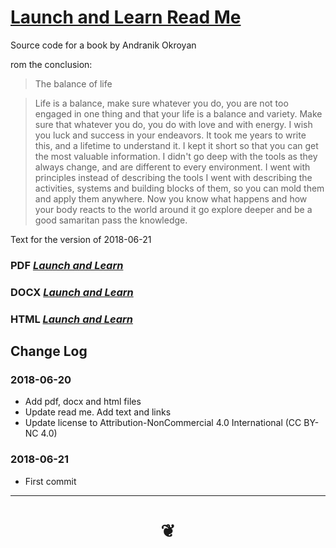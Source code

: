 
# [Launch and Learn Read Me]( #README.md )

Source code for a book by Andranik Okroyan

rom the conclusion:

> The balance of life

> Life is a balance, make sure whatever you do, you are not too engaged in one thing and that your life is a balance and variety. Make sure that whatever you do, you do with love and with energy. I wish you luck and success in your endeavors. It took me years to write this, and a lifetime to understand it. I kept it short so that you can get the most valuable information. I didn't go deep with the tools as they always change, and are different to every environment. I went with principles instead of describing the tools I went with describing the activities, systems and building blocks of them, so you can mold them and apply them anywhere. Now you know what happens and how your body reacts to the world around it go explore deeper and be a good samaritan pass the knowledge.

Text for the version of 2018-06-21

### PDF [_Launch and Learn_]( launch-and-learn-by-andranik-okroyan.pdf )

### DOCX [_Launch and Learn_]( launch-and-learn-by-andranik-okroyan.docx )

### HTML [_Launch and Learn_]( https://launchandlearn.github.io/launch-and-learn-by-andranik-okroyan.html )


## Change Log

### 2018-06-20

* Add pdf, docx and html files
* Update read me. Add text and links
* Update license to Attribution-NonCommercial 4.0 International (CC BY-NC 4.0)

### 2018-06-21

* First commit

***

# <center title="hello!" >❦</center>
